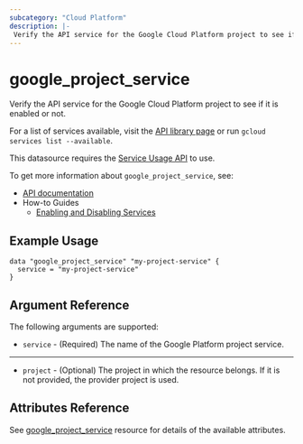 ```yaml
---
subcategory: "Cloud Platform"
description: |-
 Verify the API service for the Google Cloud Platform project to see if it is enabled or not.
---
```


# google\_project\_service

Verify the API service for the Google Cloud Platform project to see if it is enabled or not.

For a list of services available, visit the [API library page](https://console.cloud.google.com/apis/library)
or run `gcloud services list --available`.

This datasource requires the [Service Usage API](https://console.cloud.google.com/apis/library/serviceusage.googleapis.com)
to use.


To get more information about `google_project_service`, see:

* [API documentation](https://cloud.google.com/service-usage/docs/reference/rest/v1/services)
* How-to Guides
    * [Enabling and Disabling Services](https://cloud.google.com/service-usage/docs/enable-disable)

## Example Usage

```hcl
data "google_project_service" "my-project-service" {
  service = "my-project-service"
}
```

## Argument Reference

The following arguments are supported:

* `service` - (Required) The name of the Google Platform project service.

- - -

* `project` - (Optional) The project in which the resource belongs. If it
    is not provided, the provider project is used.

## Attributes Reference

See [google_project_service](https://registry.terraform.io/providers/hashicorp/google/latest/docs/resources/google_project_service#argument-reference) resource for details of the available attributes.